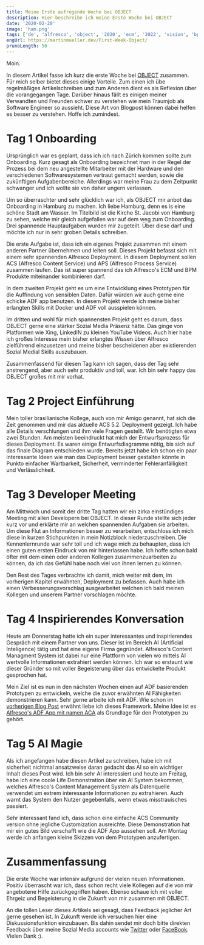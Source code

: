 ```yaml
---
title: Meine Erste aufregende Woche bei OBJECT
description: Hier beschreibe ich meine Erste Woche bei OBJECT
date: '2020-02-20'
image: 'ham.png'
tags: ['de', 'alfresco', 'object', '2020', 'ecm', '2022', 'vision', 'bpm', 'hamburg', 'onboarding']
engUrl: https://martinmueller.dev/First-Week-Object/
pruneLength: 50
---
```


Moin.

In diesem Artikel fasse ich kurz die erste Woche bei [OBJECT](https://www.object.ch) zusammen. Für mich selber bietet dieses einige Vorteile. Zum einen ich übe regelmäßiges Artikelschreiben und zum Anderen dient es als Reflexion über die vorangegangen Tage. Darüber hinaus fällt es einigen meiner Verwandten und Freunden schwer zu verstehen wie mein Traumjob als Software Engineer so aussieht. Diese Art von Blogpost können dabei helfen es besser zu verstehen. Hoffe ich zumindest.

# Tag 1 Onboarding

Ursprünglich war es geplant, dass ich ich nach Zürich kommen sollte zum Onboarding. Kurz gesagt als Onboarding bezeichnet man in der Regel der Prozess bei dem neu angestellte Mitarbeiter mit der Hardware und den verschiedenen Softwaresystemen vertraut gemacht werden, sowie die zukünftigen Aufgabenbereiche. Allerdings war meine Frau zu dem Zeitpunkt schwanger und ich wollte sie von daher ungern verlassen.

Um so überraschter und sehr glücklich war ich, als OBJECT mir anbot das Onboarding in Hamburg zu machen. Ich liebe Hamburg, denn es is eine schöne Stadt am Wasser. Im Titelbild ist die Kirche St. Jacobi von Hamburg zu sehen, welche mir gleich aufgefallen war auf dem weg zum Onboarding. Drei spannende Hauptaufgaben wurden mir zugeteilt. Über diese darf und möchte ich nur in sehr groben Details schreiben.

Die erste Aufgabe ist, dass ich ein eigenes Projekt zusammen mit einem anderen Partner übernehmen und leiten soll. Dieses Projekt befasst sich mit einem sehr spannenden Alfresco Deployment. In diesem Deployment sollen ACS (Alfresco Content Service) und APS (Alfresco Process Service) zusammen laufen. Das ist super spannend das ich Alfresco's ECM und BPM Produkte miteinander kombinieren darf.

In dem zweiten Projekt geht es um eine Entwicklung eines Prototypen für die Auffindung von sensiblen Daten. Dafür würden wir auch gerne eine schicke ADF app benutzen. In diesem Projekt werde ich meine bisher erlangten Skills mit Docker und ADF voll ausspielen können.

Im dritten und wohl für mich spannensten Projekt geht es darum, dass OBJECT gerne eine stärker Sozial Media Präsenz hätte. Das ginge von Platformen wie Xing, LinkedIN zu kleinen YouTube Videos. Auch hier habe ich großes Interesse mein bisher erlangtes Wissen über Alfresco zielführend einzusetzen und meine bisher bescheidenen aber existierenden Sozial Medial Skills auszubauen.

Zusammenfassend für diesen Tag kann ich sagen, dass der Tag sehr anstrengend, aber auch sehr produktiv und toll, war. Ich bin sehr happy das OBJECT großes mit mir vorhat.

# Tag 2 Project Einführung
Mein toller brasilianische Kollege, auch von mir Amigo genannt, hat sich die Zeit genommen und mir das aktuelle ACS 5.2. Deployment gezeigt. Ich habe alle Details verschlungen und ihm viele Fragen gestellt. Wir benötigten etwa zwei Stunden. Am meisten beeindruckt hat mich der Entwurfsprozess für dieses Deployment. Es waren einige Entwurfsdiagramme nötig, bis sich auf das finale Diagram entschieden wurde. Bereits jetzt habe ich schon ein paar interessante Ideen wie man das Deployment besser gestalten könnte in Punkto einfacher Wartbarkeit, Sicherheit, verminderter Fehleranfälligkeit und Verlässlichkeit.

# Tag 3 Developer Meeting
Am Mittwoch und somit der dritte Tag hatten wir ein zirka einstündiges Meeting mit allen Developern bei OBJECT. In dieser Runde stellte sich jeder kurz vor und erklärte mir an welchen spannenden Aufgaben sie arbeiten. Um diese Flut an Informationen besser zu verarbeiten, entschloss ich mich diese in kurzen Stichpunkten in mein Notizblock niederzuschreiben. Die Kennenlernrunde war sehr toll und ich wage mich zu behaupten, dass ich einen guten ersten Eindruck von mir hinterlassen habe. Ich hoffe schon bald öfter mit dem einen oder anderen Kollegen zusammenzuarbeiten zu können, da ich das Gefühl habe noch viel von ihnen lernen zu können.

Den Rest des Tages verbrachte ich damit, mich weiter mit dem, im vorherigen Kapitel erwähnten, Deployment zu befassen. Auch habe ich einen Verbesserungsvorschlag ausgearbeitet welchen ich bald meinen Kollegen und unserem Partner vorschlagen möchte.

# Tag 4 Inspirierendes Konversation
Heute am Donnerstag hatte ich ein super interessantes und inspirierendes Gespräch mit einem Partner von uns. Dieser ist im Bereich AI (Artificial Inteligence) tätig und hat eine eigene Firma gegründet. Alfresco's Content Managment System ist dabei nur eine Plattform von vielen wo mittels AI wertvolle Informationen extrahiert werden können. Ich war so erstaunt wie dieser Gründer so mit voller Begeisterung über das entwickelte Produkt gesprochen hat.

Mein Ziel ist es nun in den nächsten Wochen einen auf ADF basierenden Prototypen zu entwickeln, welche die zuvor erwähnten AI Fähigkeiten demonstrieren kann. Sehr gerne arbeite ich mit ADF. Wie schon im [vorherigen Blog Post](https://martinmueller.dev/Object-CH/) erwähnt liebe ich dieses Framework. Meine Idee ist es [Alfresco's ADF App mit namen ACA](https://github.com/Alfresco/alfresco-content-app) als Grundlage für den Prototypen zu gehört.

# Tag 5 AI Magie
Als ich angefangen habe diesen Artikel zu schreiben, habe ich mit sicherheit nichtmal ansatzweise daran gedacht das AI so ein wichtiger Inhalt dieses Post wird. Ich bin sehr AI interessiert und heute am Freitag, habe ich eine coole Life Demonstration über ein AI System bekommen, welches Alfresco's Content Management System als Datenquelle verwendet um extrem interessante Informationen zu extrahieren. Auch warnt das System den Nutzer gegebenfalls, wenn etwas misstrauisches passiert.

Sehr interessant fand ich, dass schon eine einfache ACS Community version ohne jegliche Customization ausreichte. Diese Demonstration hat mir ein gutes Bild verschafft wie die ADF App aussehen soll. Am Montag werde ich anfangen kleine Skizzen von dem Prototypen anzufertigen.

# Zusammenfassung
Die erste Woche war intensiv aufgrund der vielen neuen Informationen. Positiv überrascht war ich, dass schon recht viele Kollegen auf die von mir angebotene Hilfe zurückgegriffen haben. Ebenso schaue ich mit voller Ehrgeiz und Begeisterung in die Zukunft von mir zusammen mit OBJECT.

An die tollen Leser dieses Artikels sei gesagt, dass Feedback jeglicher Art gerne gesehen ist. In Zukunft werde ich versuchen hier eine Diskussionsfunktion einzubauen. Bis dahin sendet mir doch bitte direkten Feedback über meine Sozial Media accounts wie [Twitter](https://twitter.com/MartinMueller_) oder [FaceBook](https://www.facebook.com/martin.muller.10485). Vielen Dank :).